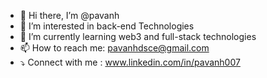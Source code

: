 - 👋 Hi there, I’m @pavanh
- 👀 I’m interested in back-end Technologies
- 🌱 I’m currently learning web3 and full-stack technologies
- 📫 How to reach me: pavanhdsce@gmail.com
- ⤵️ Connect with me : www.linkedin.com/in/pavanh007
